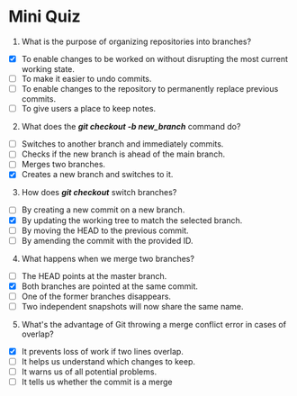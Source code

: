 # Mini Quiz

1. What is the purpose of organizing repositories into branches?
- [x] To enable changes to be worked on without disrupting the most current working state.
- [ ] To make it easier to undo commits.
- [ ] To enable changes to the repository to permanently replace previous commits.
- [ ] To give users a place to keep notes.

2. What does the ___git checkout -b new_branch___ command do?
- [ ] Switches to another branch and immediately commits.
- [ ] Checks if the new branch is ahead of the main branch.
- [ ] Merges two branches.
- [x] Creates a new branch and switches to it.

3. How does ___git checkout___ switch branches?
- [ ] By creating a new commit on a new branch.
- [x] By updating the working tree to match the selected branch.
- [ ] By moving the HEAD to the previous commit.
- [ ] By amending the commit with the provided ID.

4. What happens when we merge two branches?
- [ ] The HEAD points at the master branch.
- [x] Both branches are pointed at the same commit.
- [ ] One of the former branches disappears.
- [ ] Two independent snapshots will now share the same name.

5. What's the advantage of Git throwing a merge conflict error in cases of overlap?
- [x] It prevents loss of work if two lines overlap.
- [ ] It helps us understand which changes to keep.
- [ ] It warns us of all potential problems.
- [ ] It tells us whether the commit is a merge
